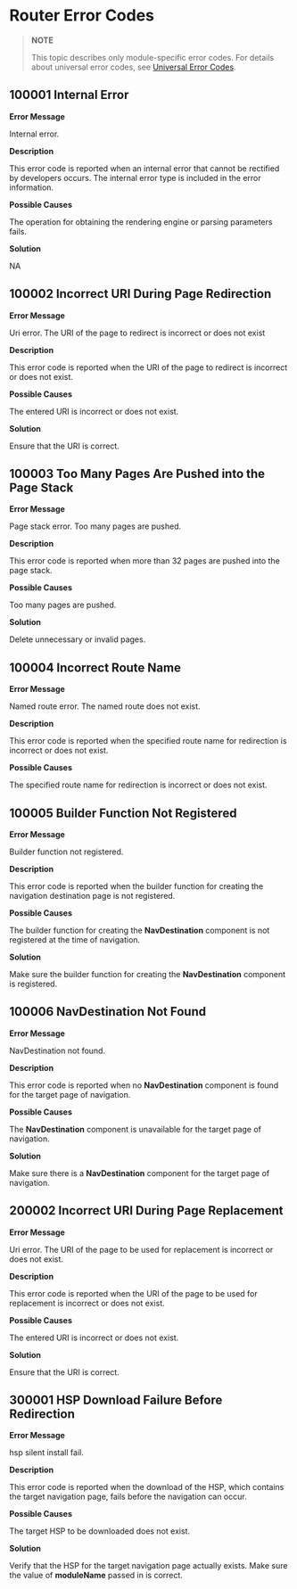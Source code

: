 # Router Error Codes

> **NOTE**
>
> This topic describes only module-specific error codes. For details about universal error codes, see [Universal Error Codes](../errorcode-universal.md).

## 100001 Internal Error

**Error Message**

Internal error.

**Description**

This error code is reported when an internal error that cannot be rectified by developers occurs. The internal error type is included in the error information.

**Possible Causes**

The operation for obtaining the rendering engine or parsing parameters fails.

**Solution**

NA

## 100002 Incorrect URI During Page Redirection

**Error Message**

Uri error. The URI of the page to redirect is incorrect or does not exist

**Description**

This error code is reported when the URI of the page to redirect is incorrect or does not exist.

**Possible Causes**

The entered URI is incorrect or does not exist.

**Solution**

Ensure that the URI is correct.

## 100003 Too Many Pages Are Pushed into the Page Stack

**Error Message**

Page stack error. Too many pages are pushed.

**Description**

This error code is reported when more than 32 pages are pushed into the page stack.

**Possible Causes**

Too many pages are pushed.

**Solution**

Delete unnecessary or invalid pages.

## 100004 Incorrect Route Name

**Error Message**

Named route error. The named route does not exist.

**Description**

This error code is reported when the specified route name for redirection is incorrect or does not exist.

**Possible Causes**

The specified route name for redirection is incorrect or does not exist.

## 100005 Builder Function Not Registered

**Error Message**

Builder function not registered.

**Description**

This error code is reported when the builder function for creating the navigation destination page is not registered.

**Possible Causes**

The builder function for creating the **NavDestination** component is not registered at the time of navigation.

**Solution**

Make sure the builder function for creating the **NavDestination** component is registered.

## 100006 NavDestination Not Found

**Error Message**

NavDestination not found.

**Description**

This error code is reported when no **NavDestination** component is found for the target page of navigation.

**Possible Causes**

The **NavDestination** component is unavailable for the target page of navigation.

**Solution**

Make sure there is a **NavDestination** component for the target page of navigation.

## 200002 Incorrect URI During Page Replacement

**Error Message**

Uri error. The URI of the page to be used for replacement is incorrect or does not exist.

**Description**

This error code is reported when the URI of the page to be used for replacement is incorrect or does not exist.

**Possible Causes**

The entered URI is incorrect or does not exist.

**Solution**

Ensure that the URI is correct.

## 300001 HSP Download Failure Before Redirection

**Error Message**

hsp silent install fail.

**Description**

This error code is reported when the download of the HSP, which contains the target navigation page, fails before the navigation can occur.

**Possible Causes**

The target HSP to be downloaded does not exist.

**Solution**

Verify that the HSP for the target navigation page actually exists. Make sure the value of **moduleName** passed in is correct.
